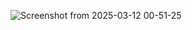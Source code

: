 ![Screenshot from 2025-03-12 00-51-25](https://github.com/user-attachments/assets/afe1b0e7-d6af-48b1-952b-88527a7083af)
